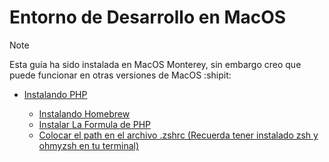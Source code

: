 # Entorno de Desarrollo en MacOS 

> [!NOTE]
> Esta guía ha sido instalada en MacOS Monterey, sin embargo creo que puede funcionar en otras versiones de MacOS :shipit:

* [ Instalando PHP ](https://github.com/hanier10/Documentation/blob/main/instalando_php_version_7.md)
  
   * [Instalando Homebrew](https://github.com/hanier10/Documentation/blob/main/instalando_php_version_7.md)
   * [Instalar La Formula de PHP](https://github.com/hanier10/Documentation/blob/main/instalando_php_version_7.md#instalar-la-f%C3%B3rmula-de-php)
   * [Colocar el path en el archivo .zshrc (Recuerda tener instalado zsh y ohmyzsh en tu terminal)](https://github.com/hanier10/Documentation/blob/main/instalando_php_version_7.md#colocar-el-path-en-el-archivo-zshrc-recuerda-tener-instalado-zsh-y-ohmyzsh-en-tu-terminal)
